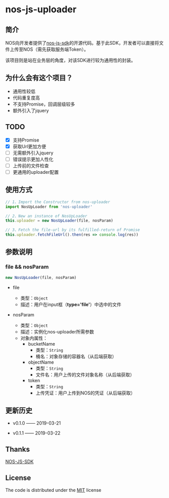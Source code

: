# nos-js-uploader
## 简介
NOS向开发者提供了[nos-js-sdk](https://www.163yun.com/help/documents/60892166344593408)的开源代码。基于此SDK，开发者可以直接将文件上传至NOS（需先获取服务端Token）。

该项目则是站在业务层的角度，对该SDK进行较为通用性的封装。

## 为什么会有这个项目？
 - 通用性较低
 - 代码重复度高
 - 不支持Promise，回调层级较多
 - 额外引入了jquery

## TODO
- [x] 支持Promise
- [x] 获取Url更加方便
- [ ] 无需额外引入jquery
- [ ] 错误提示更加人性化
- [ ] 上传前的文件检查
- [ ] 更通用的uploader配置

## 使用方式
```js
// 1、Import the Constructor from nos-uploader
import NosUpLoader from 'nos-uploader'
```

```js
// 2、New an instance of NosUpLoader
this.uploader = new NosUpLoader(file, nosParam)
```

```js
// 3、Fetch the file-url by its fulfilled-return of Promise
this.uploader.fetchFileUrl().then(res => console.log(res))
```

## 参数说明
### file && nosParam
```js
new NosUpLoader(file, nosParam)
```
 - file
    - 类型：`Object`
    - 描述：用户在input框（**type='file'**）中选中的文件

 - nosParam
    - 类型：`Object`
    - 描述：实例化nos-uploader所需参数
    - 对象内属性：
        - bucketName
            - 类型：`String`
            - 桶名：对象存储的容器名（从后端获取）
        - objectName
            - 类型：`String`
            - 文件名：用户上传的文件对象名称（从后端获取）
        - token
            - 类型：`String`
            - 上传凭证：用户上传到NOS的凭证（从后端获取）

## 更新历史
 - v0.1.0 —— 2019-03-21

 - v0.1.1 —— 2019-03-22

## Thanks
[NOS-JS-SDK](https://www.163yun.com/help/documents/60892166344593408)

## License
The code is distributed under the [MIT](https://opensource.org/licenses/MIT) license
